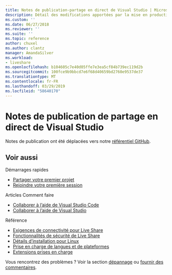 ```yaml
---
title: Notes de publication-partage en direct de Visual Studio | Microsoft Docs
description: Détail des modifications apportées par la mise en production pour le partage en direct de Visual Studio pour Visual Studio et Visual Studio Code.
ms.custom: ''
ms.date: 06/27/2018
ms.reviewer: ''
ms.suite: ''
ms.topic: reference
author: chuxel
ms.author: clantz
manager: AmandaSilver
ms.workload:
- liveshare
ms.openlocfilehash: b104605c7e40d05ffe7e3ea5cf84b739ec119d2b
ms.sourcegitcommit: 100fce9b9bbcd7e6f68d40659bd2760e9537de37
ms.translationtype: MT
ms.contentlocale: fr-FR
ms.lasthandoff: 03/29/2019
ms.locfileid: "58640170"
---
```

<!--
Copyright © Microsoft Corporation
All rights reserved.
Creative Commons Attribution 4.0 License (International): https://creativecommons.org/licenses/by/4.0/legalcode
-->

# <a name="visual-studio-live-share-release-notes"></a>Notes de publication de partage en direct de Visual Studio

<!-- Placeholder in the event anyone has bookmarked the direct link -->
Notes de publication ont été déplacées vers notre [référentiel GitHub](https://aka.ms/vsls-releases).

## <a name="see-also"></a>Voir aussi

Démarrages rapides

- [Partager votre premier projet](../quickstart/share.md)
- [Rejoindre votre première session](../quickstart/join.md)

Articles Comment faire

- [Collaborer à l’aide de Visual Studio Code](../use/vscode.md)
- [Collaborer à l’aide de Visual Studio](../use/vs.md)

Référence

- [Exigences de connectivité pour Live Share](connectivity.md)
- [Fonctionnalités de sécurité de Live Share](security.md)
- [Détails d’installation pour Linux](linux.md)
- [Prise en charge de langues et de plateformes](platform-support.md)
- [Extensions prises en charge](extensions.md)

Vous rencontrez des problèmes ? Voir la section [dépannage](../troubleshooting.md) ou [fournir des commentaires](../support.md).
